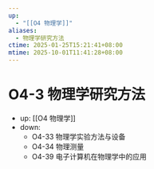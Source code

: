 ```yaml
---
up:
  - "[[O4 物理学]]"
aliases:
  - 物理学研究方法
ctime: 2025-01-25T15:21:41+08:00
mtime: 2025-10-01T11:41:28+08:00
---
```


# O4-3 物理学研究方法

- up: [[O4 物理学]]
- down:	
	- O4-33 物理学实验方法与设备
	- O4-34 物理测量
	- O4-39 电子计算机在物理学中的应用
	
